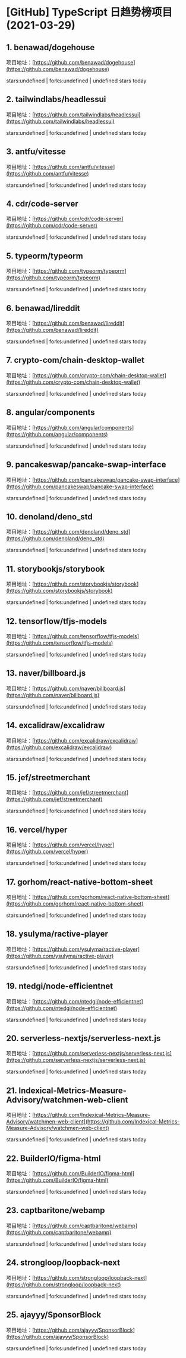 # [GitHub] TypeScript 日趋势榜项目(2021-03-29)

## 1. benawad/dogehouse 

项目地址：[https://github.com/benawad/dogehouse](https://github.com/benawad/dogehouse)

stars:undefined | forks:undefined | undefined stars today 



## 2. tailwindlabs/headlessui 

项目地址：[https://github.com/tailwindlabs/headlessui](https://github.com/tailwindlabs/headlessui)

stars:undefined | forks:undefined | undefined stars today 



## 3. antfu/vitesse 

项目地址：[https://github.com/antfu/vitesse](https://github.com/antfu/vitesse)

stars:undefined | forks:undefined | undefined stars today 



## 4. cdr/code-server 

项目地址：[https://github.com/cdr/code-server](https://github.com/cdr/code-server)

stars:undefined | forks:undefined | undefined stars today 



## 5. typeorm/typeorm 

项目地址：[https://github.com/typeorm/typeorm](https://github.com/typeorm/typeorm)

stars:undefined | forks:undefined | undefined stars today 



## 6. benawad/lireddit 

项目地址：[https://github.com/benawad/lireddit](https://github.com/benawad/lireddit)

stars:undefined | forks:undefined | undefined stars today 



## 7. crypto-com/chain-desktop-wallet 

项目地址：[https://github.com/crypto-com/chain-desktop-wallet](https://github.com/crypto-com/chain-desktop-wallet)

stars:undefined | forks:undefined | undefined stars today 



## 8. angular/components 

项目地址：[https://github.com/angular/components](https://github.com/angular/components)

stars:undefined | forks:undefined | undefined stars today 



## 9. pancakeswap/pancake-swap-interface 

项目地址：[https://github.com/pancakeswap/pancake-swap-interface](https://github.com/pancakeswap/pancake-swap-interface)

stars:undefined | forks:undefined | undefined stars today 



## 10. denoland/deno_std 

项目地址：[https://github.com/denoland/deno_std](https://github.com/denoland/deno_std)

stars:undefined | forks:undefined | undefined stars today 



## 11. storybookjs/storybook 

项目地址：[https://github.com/storybookjs/storybook](https://github.com/storybookjs/storybook)

stars:undefined | forks:undefined | undefined stars today 



## 12. tensorflow/tfjs-models 

项目地址：[https://github.com/tensorflow/tfjs-models](https://github.com/tensorflow/tfjs-models)

stars:undefined | forks:undefined | undefined stars today 



## 13. naver/billboard.js 

项目地址：[https://github.com/naver/billboard.js](https://github.com/naver/billboard.js)

stars:undefined | forks:undefined | undefined stars today 



## 14. excalidraw/excalidraw 

项目地址：[https://github.com/excalidraw/excalidraw](https://github.com/excalidraw/excalidraw)

stars:undefined | forks:undefined | undefined stars today 



## 15. jef/streetmerchant 

项目地址：[https://github.com/jef/streetmerchant](https://github.com/jef/streetmerchant)

stars:undefined | forks:undefined | undefined stars today 



## 16. vercel/hyper 

项目地址：[https://github.com/vercel/hyper](https://github.com/vercel/hyper)

stars:undefined | forks:undefined | undefined stars today 



## 17. gorhom/react-native-bottom-sheet 

项目地址：[https://github.com/gorhom/react-native-bottom-sheet](https://github.com/gorhom/react-native-bottom-sheet)

stars:undefined | forks:undefined | undefined stars today 



## 18. ysulyma/ractive-player 

项目地址：[https://github.com/ysulyma/ractive-player](https://github.com/ysulyma/ractive-player)

stars:undefined | forks:undefined | undefined stars today 



## 19. ntedgi/node-efficientnet 

项目地址：[https://github.com/ntedgi/node-efficientnet](https://github.com/ntedgi/node-efficientnet)

stars:undefined | forks:undefined | undefined stars today 



## 20. serverless-nextjs/serverless-next.js 

项目地址：[https://github.com/serverless-nextjs/serverless-next.js](https://github.com/serverless-nextjs/serverless-next.js)

stars:undefined | forks:undefined | undefined stars today 



## 21. Indexical-Metrics-Measure-Advisory/watchmen-web-client 

项目地址：[https://github.com/Indexical-Metrics-Measure-Advisory/watchmen-web-client](https://github.com/Indexical-Metrics-Measure-Advisory/watchmen-web-client)

stars:undefined | forks:undefined | undefined stars today 



## 22. BuilderIO/figma-html 

项目地址：[https://github.com/BuilderIO/figma-html](https://github.com/BuilderIO/figma-html)

stars:undefined | forks:undefined | undefined stars today 



## 23. captbaritone/webamp 

项目地址：[https://github.com/captbaritone/webamp](https://github.com/captbaritone/webamp)

stars:undefined | forks:undefined | undefined stars today 



## 24. strongloop/loopback-next 

项目地址：[https://github.com/strongloop/loopback-next](https://github.com/strongloop/loopback-next)

stars:undefined | forks:undefined | undefined stars today 



## 25. ajayyy/SponsorBlock 

项目地址：[https://github.com/ajayyy/SponsorBlock](https://github.com/ajayyy/SponsorBlock)

stars:undefined | forks:undefined | undefined stars today 



